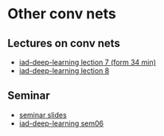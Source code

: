 # Other conv nets

## Lectures on conv nets
* [iad-deep-learning lection 7 (form 34 min)](https://youtu.be/vWl-vlmsomI?list=PLEwK9wdS5g0qa3PIhR6HBDJD_QnrfP8Ei&t=2073)
* [iad-deep-learning lection 8](https://www.youtube.com/watch?v=Z-e_71h1Oew&list=PLEwK9wdS5g0qa3PIhR6HBDJD_QnrfP8Ei&index=41)


## Seminar
* [seminar slides](https://docs.google.com/presentation/d/1wakBExuoqjF1epZ-Qtu3ABRrXEDAmxp9CckApo7ePCE/edit?usp=sharing)
* [iad-deep-learning sem06](https://github.com/hse-ds/iad-deep-learning/blob/master/2021/seminars/sem06/sem_06.ipynb)
